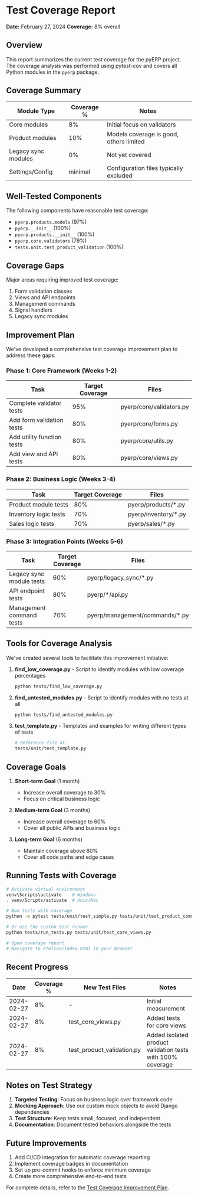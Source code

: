 # Test Coverage Report

**Date:** February 27, 2024
**Coverage:** 8% overall

## Overview

This report summarizes the current test coverage for the pyERP project. The coverage analysis was performed using pytest-cov and covers all Python modules in the `pyerp` package.

## Coverage Summary

| Module Type                  | Coverage % | Notes                                  |
|------------------------------|------------|----------------------------------------|
| Core modules                 | 8%         | Initial focus on validators            |
| Product modules              | 10%        | Models coverage is good, others limited|
| Legacy sync modules          | 0%         | Not yet covered                        |
| Settings/Config              | minimal    | Configuration files typically excluded |

## Well-Tested Components

The following components have reasonable test coverage:

- `pyerp.products.models` (97%)
- `pyerp.__init__` (100%)
- `pyerp.products.__init__` (100%)
- `pyerp.core.validators` (79%)
- `tests.unit.test_product_validation` (100%)

## Coverage Gaps

Major areas requiring improved test coverage:

1. Form validation classes
2. Views and API endpoints
3. Management commands
4. Signal handlers
5. Legacy sync modules

## Improvement Plan

We've developed a comprehensive test coverage improvement plan to address these gaps:

### Phase 1: Core Framework (Weeks 1-2)

| Task | Target Coverage | Files |
|------|----------------|-------|
| Complete validator tests | 95% | pyerp/core/validators.py |
| Add form validation tests | 80% | pyerp/core/forms.py |
| Add utility function tests | 80% | pyerp/core/utils.py |
| Add view and API tests | 80% | pyerp/core/views.py |

### Phase 2: Business Logic (Weeks 3-4)

| Task | Target Coverage | Files |
|------|----------------|-------|
| Product module tests | 80% | pyerp/products/*.py |
| Inventory logic tests | 70% | pyerp/inventory/*.py |
| Sales logic tests | 70% | pyerp/sales/*.py |

### Phase 3: Integration Points (Weeks 5-6)

| Task | Target Coverage | Files |
|------|----------------|-------|
| Legacy sync module tests | 60% | pyerp/legacy_sync/*.py |
| API endpoint tests | 80% | pyerp/*/api.py |
| Management command tests | 70% | pyerp/management/commands/*.py |

## Tools for Coverage Analysis

We've created several tools to facilitate this improvement initiative:

1. **find_low_coverage.py** - Script to identify modules with low coverage percentages
   ```bash
   python tests/find_low_coverage.py
   ```

2. **find_untested_modules.py** - Script to identify modules with no tests at all
   ```bash
   python tests/find_untested_modules.py
   ```

3. **test_template.py** - Templates and examples for writing different types of tests
   ```bash
   # Reference file at:
   tests/unit/test_template.py
   ```

## Coverage Goals

1. **Short-term Goal** (1 month)
   - Increase overall coverage to 30%
   - Focus on critical business logic

2. **Medium-term Goal** (3 months)
   - Increase overall coverage to 60%
   - Cover all public APIs and business logic

3. **Long-term Goal** (6 months)
   - Maintain coverage above 80%
   - Cover all code paths and edge cases

## Running Tests with Coverage

```bash
# Activate virtual environment
venv\Scripts\activate    # Windows
. venv/Scripts/activate  # Unix/Mac

# Run tests with coverage
python -m pytest tests/unit/test_simple.py tests/unit/test_product_command.py --cov=pyerp --cov-report=html

# Or use the custom test runner
python tests/run_tests.py tests/unit/test_core_views.py

# Open coverage report
# Navigate to htmlcov/index.html in your browser
```

## Recent Progress

| Date | Coverage % | New Test Files | Notes |
|------|------------|----------------|-------|
| 2024-02-27 | 8% | - | Initial measurement |
| 2024-02-27 | 8% | test_core_views.py | Added tests for core views |
| 2024-02-27 | 8% | test_product_validation.py | Added isolated product validation tests with 100% coverage |

## Notes on Test Strategy

1. **Targeted Testing**: Focus on business logic over framework code
2. **Mocking Approach**: Use our custom mock objects to avoid Django dependencies
3. **Test Structure**: Keep tests small, focused, and independent
4. **Documentation**: Document tested behaviors alongside the tests

## Future Improvements

1. Add CI/CD integration for automatic coverage reporting
2. Implement coverage badges in documentation
3. Set up pre-commit hooks to enforce minimum coverage
4. Create more comprehensive end-to-end tests 

For complete details, refer to the [Test Coverage Improvement Plan](../docs/test_coverage_improvement_plan.md). 